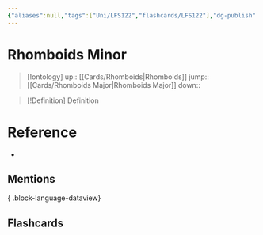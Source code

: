 ```yaml
---
{"aliases":null,"tags":["Uni/LFS122","flashcards/LFS122"],"dg-publish":true,"permalink":"/cards/rhomboids-minor/","dgPassFrontmatter":true}
---
```


# Rhomboids Minor

> [!ontology]
> up:: [[Cards/Rhomboids\|Rhomboids]]
> jump:: [[Cards/Rhomboids Major\|Rhomboids Major]]
> down:: 

> [!Definition] Definition
> 

# Reference
- 

## Mentions

{ .block-language-dataview}

## Flashcards
